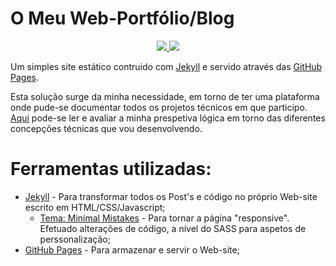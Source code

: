 # O Meu Web-Portfólio/Blog

<p align="center">
    <a href="#">
        <img src="https://img.shields.io/badge/powered_by-Jekyll-green.svg"/> </a>
    <a href="#">
        <img src="https://img.shields.io/badge/powered_by-GitHubPages-green.svg"/> </a>
</p>

Um simples site estático contruido com [Jekyll](https://jekyllrb.com/) e servido através das [GitHub Pages](https://pages.github.com/).

Esta solução surge da minha necessidade, em torno de ter uma plataforma onde pude-se documentar todos os projetos técnicos em que participo. [Aqui](https://vazprojetos.tk/) pode-se ler e avaliar a minha prespetiva lógica em torno das diferentes concepções técnicas que vou desenvolvendo.

# Ferramentas utilizadas:

* [Jekyll](https://jekyllrb.com/) - Para transformar todos os Post's e código no próprio Web-site escrito em HTML/CSS/Javascript;
  - [Tema: Minimal Mistakes](https://github.com/mmistakes/minimal-mistakes) - Para tornar a página "responsive". Efetuado alterações de código, a nível do SASS para aspetos de perssonalização;
* [GitHub Pages](https://pages.github.com/) - Para armazenar e servir o Web-site;
